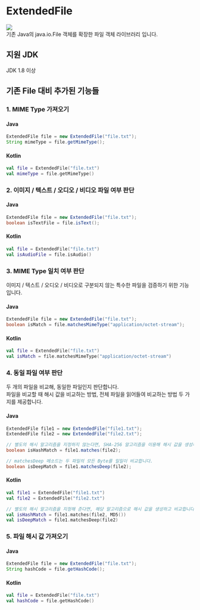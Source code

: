 # ExtendedFile
[![](https://jitpack.io/v/retrotv-maven-repo/extended-file.svg)](https://jitpack.io/#retrotv-maven-repo/extended-file)  
기존 Java의 java.io.File 객체를 확장한 파일 객체 라이브러리 입니다.
## 지원 JDK
JDK 1.8 이상
## 기존 File 대비 추가된 기능들
### 1. MIME Type 가져오기
#### Java
```JAVA
ExtendedFile file = new ExtendedFile("file.txt");
String mimeType = file.getMimeType();
```
#### Kotlin
```Kotlin
val file = ExtendedFile("file.txt")
val mimeType = file.getMimeType()
```
### 2. 이미지 / 텍스트 / 오디오 / 비디오 파일 여부 판단
#### Java
```JAVA
ExtendedFile file = new ExtendedFile("file.txt");
boolean isTextFile = file.isText();
```
#### Kotlin
```Kotlin
val file = ExtendedFile("file.txt")
val isAudioFile = file.isAudio()
```
### 3. MIME Type 일치 여부 판단  
이미지 / 텍스트 / 오디오 / 비디오로 구분되지 않는 특수한 파일을 검증하기 위한 기능입니다.
#### Java
```JAVA
ExtendedFile file = new ExtendedFile("file.txt");
boolean isMatch = file.matchesMimeType("application/octet-stream");
```
#### Kotlin
```Kotlin
val file = ExtendedFile("file.txt")
val isMatch = file.matchesMimeType("application/octet-stream")
```
### 4. 동일 파일 여부 판단  
두 개의 파일을 비교해, 동일한 파일인지 판단합니다.  
파일을 비교할 때 해시 값을 비교하는 방법, 전체 파일을 읽어들여 비교하는 방법 두 가지를 제공합니다.
#### Java
```JAVA
ExtendedFile file1 = new ExtendedFile("file1.txt");
ExtendedFile file2 = new ExtendedFile("file2.txt");

// 별도의 해시 알고리즘을 지정하지 않는다면, SHA-256 알고리즘을 이용해 해시 값을 생성하고 비교합니다.
boolean isHashMatch = file1.matches(file2);

// matchesDeep 메소드는 두 파일의 모든 Byte를 일일이 비교합니다.
boolean isDeepMatch = file1.matchesDeep(file2);
```
#### Kotlin
```Kotlin
val file1 = ExtendedFile("file1.txt")
val file2 = ExtendedFile("file2.txt")

// 별도의 해시 알고리즘을 지정해 준다면, 해당 알고리즘으로 해시 값을 생성하고 비교합니다.
val isHashMatch = file1.matches(file2, MD5())
val isDeepMatch = file1.matchesDeep(file2)
```
### 5. 파일 해시 값 가져오기
#### Java
```JAVA
ExtendedFile file = new ExtendedFile("file.txt");
String hashCode = file.getHashCode();
```
#### Kotlin
```Kotlin
val file = ExtendedFile("file.txt")
val hashCode = file.getHashCode()
```
